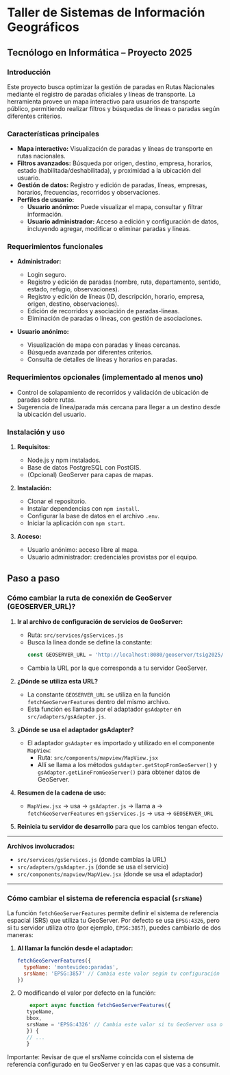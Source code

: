 
# Taller de Sistemas de Información Geográficos  
## Tecnólogo en Informática – Proyecto 2025

### Introducción

Este proyecto busca optimizar la gestión de paradas en Rutas Nacionales mediante el registro de paradas oficiales y líneas de transporte. La herramienta provee un mapa interactivo para usuarios de transporte público, permitiendo realizar filtros y búsquedas de líneas o paradas según diferentes criterios.

### Características principales

- **Mapa interactivo:** Visualización de paradas y líneas de transporte en rutas nacionales.
- **Filtros avanzados:** Búsqueda por origen, destino, empresa, horarios, estado (habilitada/deshabilitada), y proximidad a la ubicación del usuario.
- **Gestión de datos:** Registro y edición de paradas, líneas, empresas, horarios, frecuencias, recorridos y observaciones.
- **Perfiles de usuario:**  
  - **Usuario anónimo:** Puede visualizar el mapa, consultar y filtrar información.  
  - **Usuario administrador:** Acceso a edición y configuración de datos, incluyendo agregar, modificar o eliminar paradas y líneas.

### Requerimientos funcionales

- **Administrador:**  
  - Login seguro.  
  - Registro y edición de paradas (nombre, ruta, departamento, sentido, estado, refugio, observaciones).  
  - Registro y edición de líneas (ID, descripción, horario, empresa, origen, destino, observaciones).  
  - Edición de recorridos y asociación de paradas-líneas.  
  - Eliminación de paradas o líneas, con gestión de asociaciones.

- **Usuario anónimo:**  
  - Visualización de mapa con paradas y líneas cercanas.  
  - Búsqueda avanzada por diferentes criterios.  
  - Consulta de detalles de líneas y horarios en paradas.

### Requerimientos opcionales (implementado al menos uno)

- Control de solapamiento de recorridos y validación de ubicación de paradas sobre rutas.
- Sugerencia de línea/parada más cercana para llegar a un destino desde la ubicación del usuario.

### Instalación y uso

1. **Requisitos:**  
   - Node.js y npm instalados.
   - Base de datos PostgreSQL con PostGIS.
   - (Opcional) GeoServer para capas de mapas.

2. **Instalación:**  
   - Clonar el repositorio.  
   - Instalar dependencias con `npm install`.  
   - Configurar la base de datos en el archivo `.env`.  
   - Iniciar la aplicación con `npm start`.

3. **Acceso:**  
   - Usuario anónimo: acceso libre al mapa.  
   - Usuario administrador: credenciales provistas por el equipo.
  


## Paso a paso 

### Cómo cambiar la ruta de conexión de GeoServer (GEOSERVER_URL)?

1. **Ir al archivo de configuración de servicios de GeoServer:**
   - Ruta: `src/services/gsServices.js`
   - Busca la línea donde se define la constante:
     ```js
     const GEOSERVER_URL = 'http://localhost:8080/geoserver/tsig2025/wms';
     ```
   - Cambia la URL por la que corresponda a tu servidor GeoServer.

2. **¿Dónde se utiliza esta URL?**
   - La constante `GEOSERVER_URL` se utiliza en la función `fetchGeoServerFeatures` dentro del mismo archivo.
   - Esta función es llamada por el adaptador `gsAdapter` en `src/adapters/gsAdapter.js`.

3. **¿Dónde se usa el adaptador gsAdapter?**
   - El adaptador `gsAdapter` es importado y utilizado en el componente `MapView`:
     - Ruta: `src/components/mapview/MapView.jsx`
     - Allí se llama a los métodos `gsAdapter.getStopFromGeoServer()` y `gsAdapter.getLineFromGeoServer()` para obtener datos de GeoServer.

4. **Resumen de la cadena de uso:**
   - `MapView.jsx` → usa → `gsAdapter.js` → llama a → `fetchGeoServerFeatures` en `gsServices.js` → usa → `GEOSERVER_URL`

5. **Reinicia tu servidor de desarrollo** para que los cambios tengan efecto.

---

**Archivos involucrados:**
- `src/services/gsServices.js` (donde cambias la URL)
- `src/adapters/gsAdapter.js` (donde se usa el servicio)
- `src/components/mapview/MapView.jsx` (donde se usa el adaptador)

---

### Cómo cambiar el sistema de referencia espacial (`srsName`)

La función `fetchGeoServerFeatures` permite definir el sistema de referencia espacial (SRS) que utiliza tu GeoServer. Por defecto se usa `EPSG:4326`, pero si tu servidor utiliza otro (por ejemplo, `EPSG:3857`), puedes cambiarlo de dos maneras:

1. **Al llamar la función desde el adaptador:**
   ```js
   fetchGeoServerFeatures({
     typeName: 'montevideo:paradas',
     srsName: 'EPSG:3857' // Cambia este valor según tu configuración
   })
   ```
2. O modificando el valor por defecto en la función:
   ```js
       export async function fetchGeoServerFeatures({
      typeName,
      bbox,
      srsName = 'EPSG:4326' // Cambia este valor si tu GeoServer usa otro SRS
      }) {
      // ...
      }
   ```
Importante: Revisar de que el srsName coincida con el sistema de referencia configurado en tu GeoServer y en las capas que vas a consumir.

